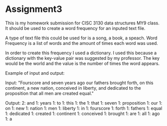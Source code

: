 # Assignment3
This is my homework submission for CISC 3130 data structures MY9 class. It should be used to create a word frequency for an inputed text file.

A type of text file this could be used for is a song, a book, a speach. Word Frequency is a list of words and the amount of times each word was used.

In order to create this frequency I used a dictionary. I used this because a dictionary with the key-value pair was suggested by my professor. The key would be the world and the value is the number of times the word appears.

Example of input and output:

Input: 
"Fourscore and seven years ago our fathers brought forth, on this continent, a new nation, conceived in liberty, and dedicated to the proposition that all men are created equal."

Output:
2: and
1: years
1: to
1: this
1: the
1: that
1: seven
1: proposition
1: our
1: on
1: new
1: nation
1: men
1: liberty
1: in
1: fourscore
1: forth
1: fathers
1: equal
1: dedicated
1: created
1: continent
1: conceived
1: brought
1: are
1: all
1: ago
1: a
